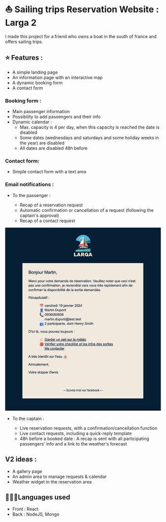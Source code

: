 # ⛵️ Sailing trips Reservation Website : Larga 2

I made this project for a friend who owns a boat in the south of france and offers sailing trips.

## ⭐ Features :

- A simple landing page
- An information page with an interactive map
- A dynamic booking form
- A contact form

### Booking form :

- Main passenger information
- Possibility to add passengers and their info
- Dynamic calendar :
  - Max. capacity is 4 per day, when this capacity is reached the date is disabled
  - Some dates (wednesdays and saturdays and some holiday weeks in the year) are disabled
  - All dates are disabled 48h before

### Contact form:

- Simple contact form with a text area

### Email notifications :

- To the passenger :

  - Recap of a reservation request
  - Automatic confirmation or cancellation of a request (following the captain's approval)
  - Recap of a contact request

![screenshot email](readme-images/email-example.png)

- To the captain :

  - Live reservation requests, with a confirmation/cancellation function
  - Live contact requests, including a quick-reply template
  - 48h before a booked date : A recap is sent with all participating passengers' info and a link to the weather's forecast

## V2 ideas :

- A gallery page
- An admin area to manage requests & calendar
- Weather widget in the reservation area

## 👩🏻‍💻Languages used

- Front : React
- Back : NodeJS, Mongo

